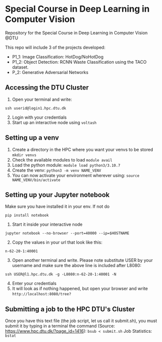 Special Course in Deep Learning in Computer Vision
==================================================

Repository for the Special Course in Deep Learning in Computer Vision @DTU

This repo will include 3 of the projects developed:
- P1_1: Image Classification: HotDog/NoHotDog
- P1_2: Object Detection: RCNN Waste Classification using the TACO dataset.
- P_2: Generative Adversarial Networks

## Accessing the DTU Cluster
1. Open your terminal and write:
```
ssh userid@login1.hpc.dtu.dk
```
2. Login with your credentials
3. Start up an interactive node using ```voltash```

## Setting up a venv
1. Create a directory in the HPC where you want your venvs to be stored
```mkdir venvs```
2. Check the available modules to load `module avail`
3. Load the python module:
```module load python3/3.10.7```
4. Create the venv:
```python3 -m venv NAME_VENV```
5. You can now activate your environment wherever using:
```source NAME_VENV/bin/activate```

## Setting up your Jupyter notebook
Make sure you have installed it in your env. If not do 
```
pip install notebook
```
1. Start it inside your interactive node
```
jupyter notebook --no-browser --port=40000 --ip=$HOSTNAME
```
2. Copy the values in your url that look like this:
```
n-62-20-1:40001
```
3. Open another terminal and write. Please note substitute USER by your username and make sure the above line is included after L8080:
```
ssh USER@l1.hpc.dtu.dk -g -L8080:n-62-20-1:40001 -N
```
4. Enter your credentials
5. It will look as if nothing happened, but open your browser and write ```http://localhost:8080/tree?```

## Submitting a job to the HPC DTU's Cluster
Once you have this text file (the job script, let us call it submit.sh), you must submit it by typing in a terminal the command (Source: https://www.hpc.dtu.dk/?page_id=1416):
```bsub < submit.sh```
Job Statistics:
```bstat```
